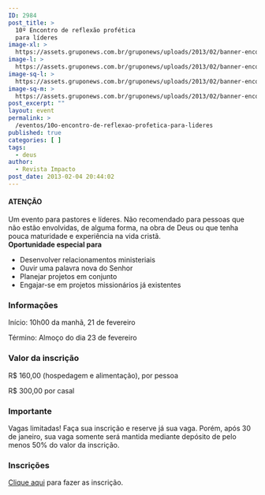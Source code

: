 ```yaml
---
ID: 2984
post_title: >
  10º Encontro de reflexão profética
  para líderes
image-xl: >
  https://assets.gruponews.com.br/gruponews/uploads/2013/02/banner-encontro.jpeg
image-l: >
  https://assets.gruponews.com.br/gruponews/uploads/2013/02/banner-encontro.jpeg
image-sq-l: >
  https://assets.gruponews.com.br/gruponews/uploads/2013/02/banner-encontro.jpeg
image-sq-m: >
  https://assets.gruponews.com.br/gruponews/uploads/2013/02/banner-encontro-720x340.jpeg
post_excerpt: ""
layout: event
permalink: >
  /eventos/10o-encontro-de-reflexao-profetica-para-lideres
published: true
categories: [ ]
tags:
  - deus
author:
  - Revista Impacto
post_date: 2013-02-04 20:44:02
---
```

<div class="notice">
<h4>ATENÇÃO</h4>
Um evento para pastores e líderes. Não recomendado para pessoas que não estão envolvidas, de alguma forma, na obra de Deus ou que tenha pouca maturidade e experiência na vida cristã.

</div>
<b>Oportunidade especial </b><b>para</b><b> </b>
<ul>
	<li>Desenvolver relacionamentos ministeriais</li>
	<li>Ouvir uma palavra nova do Senhor</li>
	<li>Planejar projetos em conjunto</li>
	<li>Engajar-se em projetos missionários já existentes</li>
</ul>
<h3><b>Informações</b></h3>
Início: 10h00 da manhã, 21 de fevereiro

Término: Almoço do dia 23 de fevereiro
<h3><b>Valor da inscrição</b></h3>
R$ 160,00 (hospedagem e alimentação), por pessoa

R$ 300,00 por casal
<h3><b>Importante</b></h3>
Vagas limitadas! Faça sua inscrição e reserve já sua vaga. Porém, após 30 de janeiro, sua vaga somente será mantida mediante depósito de pelo menos 50% do valor da inscrição.
<h3><b>Inscrições</b></h3>
<a href="http://www.revistaimpacto.com.br/10-encontro-de-reflexao-profetica-para-lideres" target="_blank">Clique aqui</a> para fazer as inscrição.
